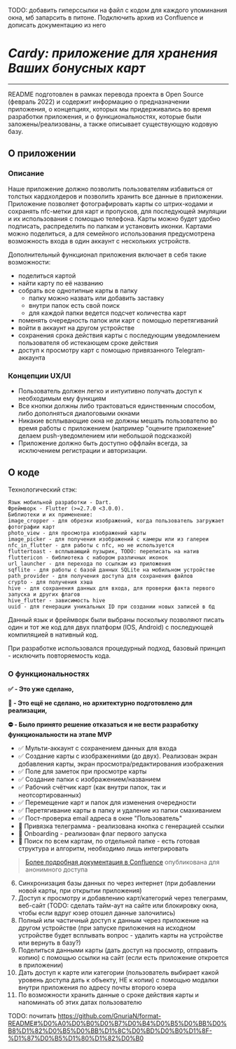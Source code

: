 TODO: добавить гиперссылки на файл с кодом для каждого упоминания окна, мб запарсить в питоне. Подключить архив из Confluence и дописать документацию из него
# _Cardy: приложение для хранения Ваших бонусных карт_
____

README подготовлен в рамках перевода проекта в Open Source (февраль 2022) и содержит информацию о предназначении приложения, о концепциях, которых мы придерживались во время разработки приложения, и о функциональностях, которые были заложены/реализованы, а также описывает существующую кодовую базу.

## О приложении
### Описание

Наше приложение должно позволить пользователям избавиться от толстых кардхолдеров и позволить хранить все данные в приложении. Приложение позволяет фотографировать карты со штрих-кодами и сохранять nfc-метки для карт и пропусков, для последующей эмуляции и их использования с помощью телефона. Карты можно будет удобно подписать, распределить по папкам и установить иконки. Картами можно поделиться, а для семейного использования предусмотрена возможность входа в один аккаунт с нескольких устройств.

Дополнительный функционал приложения включает в себя такие возможности:
- поделиться картой
- найти карту по её названию
- собрать все однотипные карты в папку
    - папку можно назвать или добавить заставку
    - внутри папок есть свой поиск
    - для каждой папки ведется подсчет количества карт
- поменять очередность папок или карт с помощью перетягиваний
- войти в аккаунт на другом устройстве
- сохранения срока действия карты с последующим уведомлением пользователя об истекающем сроке действия
- доступ к просмотру карт с помощью привязанного Telegram-аккаунта
### Концепции UX/UI

- Пользователь должен легко и интуитивно получать доступ к необходимым ему функциям
- Все кнопки должны либо трактоваться единственным способом, либо дополняться диалоговыми окнами
- Никакие всплывающие окна не должны мешать пользователю во время работы с приложением (например "оцените приложение" делаем push-уведомлением или небольшой подсказкой)
- Приложение должно быть доступно оффлайн всегда, за исключением регистрации и авторизации.


## О коде

Технологический стэк:
```
Язык мобильной разработки - Dart.
Фреймворк - Flutter (>=2.7.0 <3.0.0).
Библиотеки и их применение:
image_cropper - для обрезки изображений, когда пользователь загружает фотографии карт
photo_view - для просмотра изображений карты
image_picker - для получения изображений с камеры или из галереи
nfc_in_flutter - для работы с nfc, но не используется
fluttertoast - всплывающий пузырик, TODO: переписать на натив
fluttericon - библиотека с набором различных иконок
url_launcher - для перехода по ссылкам из приложения
sqflite - для работы с базой данных SQLite на мобильном устройстве
path_provider - для получения доступа для сохранения файлов
crypto - для получения хэша
hive - для сохранения данных для входа, для проверки факта первого запуска и других флагов
hive_flutter - зависимость hive
uuid - для генерации уникальных ID при создании новых записей в бд
```
Данный язык и фреймворк были выбраны поскольку позволяют писать один и тот же код для двух платформ (IOS, Android) с последующей компиляцией в нативный код.

При разработке использовался процедурный подход, базовый принцип - исключить повторяемость кода.
### О функциональностях
__:white_check_mark: - Это уже сделано,__ 

__:white_square_button: - Это ещё не сделано, но архитектурно подготовлено для реализации,__

__:no_entry: - Было принято решение отказаться и не вести разработку функциональности на этапе MVP__

- :white_check_mark: Мульти-аккаунт с сохранением данных для входа
- :white_check_mark: Создание карты с изображениями (до двух). Реализован экран добавления карты, экран просмотра/редактирования изображения
- :white_check_mark: Поле для заметок при просмотре карты
- :white_check_mark: Создание папки с изображением/названием
- :white_check_mark: Рабочий счётчик карт (как внутри папок, так и неотсортированных)
- :white_check_mark: Перемещение карт и папок для изменения очередности
- :white_check_mark: Перетягивание карты в папку и удаление из папки смахиванием
- :white_check_mark: Пост-проверка email адреса в окне "Пользователь"
- :white_square_button: Привязка телеграмма - реализована кнопка с генерацией ссылки
- :white_square_button: Onboarding - реализован флаг первого запуска
- :white_square_button: Поиск по всем картам, по отдельной папке - есть готовая структура и алгоритм, необходимо лишь интегрировать


















> <a href="https://cardy.atlassian.net/wiki/spaces/CRDY/overview">Более подробная документация в Confluence</a> опубликована для анонимного доступа

6) Синхронизация базы данных по через интернет (при добавлении новой карты, при открытии приложения)
7) Доступ к просмотру и добавлению карт/категорий через телеграмм, веб-сайт (TODO: сделать тайм-аут на сайте или блокировку окна, чтобы если вдруг юзер отошел данные залочились)
8) Полный или частичный доступ к данным через приложение на другом устройстве (при запуске приложения на исходном устройстве будет всплывать вопрос - удалить карты на устройстве или вернуть в базу?)
9) Поделиться данными карты (дать доступ на просмотр, отправить копию) с помощью ссылки на сайт (если есть приложение откроется в приложении)
10) Дать доступ к карте или категории (пользователь выбирает какой уровень доступа дать к объекту, НЕ к копии) с помощью модалки внутри приложения по адресу почты второго юзера
11) По возможности хранить данные о сроке действия карты и напоминать об этих датах пользователю

TODO: почитать https://github.com/GnuriaN/format-README#%D0%A0%D0%B0%D0%B7%D0%B4%D0%B5%D0%BB%D0%B8%D1%82%D0%B5%D0%BB%D1%8C%D0%BD%D0%B0%D1%8F-%D1%87%D0%B5%D1%80%D1%82%D0%B0
